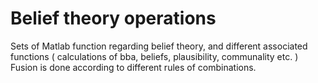 # Belief theory operations

Sets of Matlab function regarding belief theory, and different associated functions ( calculations of bba, beliefs, plausibility, communality etc. )
Fusion is done according to different rules of combinations.
